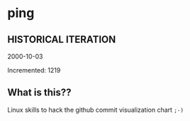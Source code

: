 # ping

## HISTORICAL ITERATION
2000-10-03

Incremented: 1219

## What is this?? 
Linux skills to hack the github commit visualization chart `;-)`
